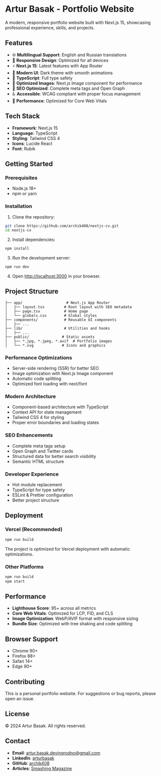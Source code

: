 # Artur Basak - Portfolio Website

A modern, responsive portfolio website built with Next.js 15, showcasing professional experience, skills, and projects.

## Features

- 🌐 **Multilingual Support**: English and Russian translations
- 📱 **Responsive Design**: Optimized for all devices
- ⚡ **Next.js 15**: Latest features with App Router
- 🎨 **Modern UI**: Dark theme with smooth animations
- 🔧 **TypeScript**: Full type safety
- 📸 **Optimized Images**: Next.js Image component for performance
- 🎯 **SEO Optimized**: Complete meta tags and Open Graph
- ♿ **Accessible**: WCAG compliant with proper focus management
- 🚀 **Performance**: Optimized for Core Web Vitals

## Tech Stack

- **Framework**: Next.js 15
- **Language**: TypeScript
- **Styling**: Tailwind CSS 4
- **Icons**: Lucide React
- **Font**: Rubik

## Getting Started

### Prerequisites

- Node.js 18+
- npm or yarn

### Installation

1. Clone the repository:

```bash
git clone https://github.com/archik408/nextjs-cv.git
cd nextjs-cv
```

2. Install dependencies:

```bash
npm install
```

3. Run the development server:

```bash
npm run dev
```

4. Open [http://localhost:3000](http://localhost:3000) in your browser.

## Project Structure

```
├── app/                    # Next.js App Router
│   ├── layout.tsx         # Root layout with SEO metadata
│   ├── page.tsx           # Home page
│   └── globals.css        # Global styles
├── components/            # Reusable UI components
│   ├── ...
├── lib/                   # Utilities and hooks
│   ├── ...
├── public/               # Static assets
│   ├── *.jpg, *.jpeg, *.avif  # Portfolio images
│   └── *.svg             # Icons and graphics
```

### Performance Optimizations

- Server-side rendering (SSR) for better SEO
- Image optimization with Next.js Image component
- Automatic code splitting
- Optimized font loading with next/font

### Modern Architecture

- Component-based architecture with TypeScript
- Context API for state management
- Tailwind CSS 4 for styling
- Proper error boundaries and loading states

### SEO Enhancements

- Complete meta tags setup
- Open Graph and Twitter cards
- Structured data for better search visibility
- Semantic HTML structure

### Developer Experience

- Hot module replacement
- TypeScript for type safety
- ESLint & Prettier configuration
- Better project structure

## Deployment

### Vercel (Recommended)

```bash
npm run build
```

The project is optimized for Vercel deployment with automatic optimizations.

### Other Platforms

```bash
npm run build
npm start
```

## Performance

- **Lighthouse Score**: 95+ across all metrics
- **Core Web Vitals**: Optimized for LCP, FID, and CLS
- **Image Optimization**: WebP/AVIF format with responsive sizing
- **Bundle Size**: Optimized with tree shaking and code splitting

## Browser Support

- Chrome 90+
- Firefox 88+
- Safari 14+
- Edge 90+

## Contributing

This is a personal portfolio website. For suggestions or bug reports, please open an issue.

## License

© 2024 Artur Basak. All rights reserved.

## Contact

- **Email**: artur.basak.devingrodno@gmail.com
- **LinkedIn**: [arturbasak](https://www.linkedin.com/in/arturbasak)
- **GitHub**: [archik408](https://github.com/archik408)
- **Articles**: [Smashing Magazine](https://www.smashingmagazine.com/author/artur-basak)
